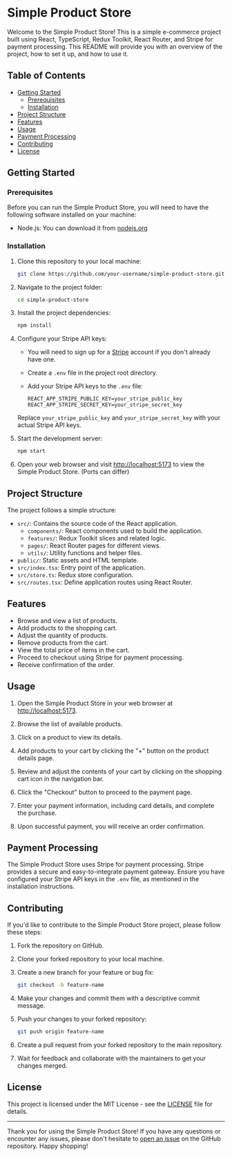 # Simple Product Store

Welcome to the Simple Product Store! This is a simple e-commerce project built using React, TypeScript, Redux Toolkit, React Router, and Stripe for payment processing. This README will provide you with an overview of the project, how to set it up, and how to use it.

## Table of Contents

- [Getting Started](#getting-started)
  - [Prerequisites](#prerequisites)
  - [Installation](#installation)
- [Project Structure](#project-structure)
- [Features](#features)
- [Usage](#usage)
- [Payment Processing](#payment-processing)
- [Contributing](#contributing)
- [License](#license)

## Getting Started

### Prerequisites

Before you can run the Simple Product Store, you will need to have the following software installed on your machine:

- Node.js: You can download it from [nodejs.org](https://nodejs.org/)

### Installation

1. Clone this repository to your local machine:

   ```bash
   git clone https://github.com/your-username/simple-product-store.git
   ```

2. Navigate to the project folder:

   ```bash
   cd simple-product-store
   ```

3. Install the project dependencies:

   ```bash
   npm install
   ```

4. Configure your Stripe API keys:
   - You will need to sign up for a [Stripe](https://stripe.com/) account if you don't already have one.
   - Create a `.env` file in the project root directory.
   - Add your Stripe API keys to the `.env` file:

     ```
     REACT_APP_STRIPE_PUBLIC_KEY=your_stripe_public_key
     REACT_APP_STRIPE_SECRET_KEY=your_stripe_secret_key
     ```

   Replace `your_stripe_public_key` and `your_stripe_secret_key` with your actual Stripe API keys.

5. Start the development server:

   ```bash
   npm start
   ```

6. Open your web browser and visit [http://localhost:5173](http://localhost:5173) to view the Simple Product Store. (Ports can differ)

## Project Structure

The project follows a simple structure:

- `src/`: Contains the source code of the React application.
  - `components/`: React components used to build the application.
  - `features/`: Redux Toolkit slices and related logic.
  - `pages/`: React Router pages for different views.
  - `utils/`: Utility functions and helper files.
- `public/`: Static assets and HTML template.
- `src/index.tsx`: Entry point of the application.
- `src/store.ts`: Redux store configuration.
- `src/routes.tsx`: Define application routes using React Router.

## Features

- Browse and view a list of products.
- Add products to the shopping cart.
- Adjust the quantity of products.
- Remove products from the cart.
- View the total price of items in the cart.
- Proceed to checkout using Stripe for payment processing.
- Receive confirmation of the order.

## Usage

1. Open the Simple Product Store in your web browser at [http://localhost:5173](http://localhost:5173).

2. Browse the list of available products.

3. Click on a product to view its details.

4. Add products to your cart by clicking the "+" button on the product details page.

5. Review and adjust the contents of your cart by clicking on the shopping cart icon in the navigation bar.

6. Click the "Checkout" button to proceed to the payment page.

7. Enter your payment information, including card details, and complete the purchase.

8. Upon successful payment, you will receive an order confirmation.

## Payment Processing

The Simple Product Store uses Stripe for payment processing. Stripe provides a secure and easy-to-integrate payment gateway. Ensure you have configured your Stripe API keys in the `.env` file, as mentioned in the installation instructions.

## Contributing

If you'd like to contribute to the Simple Product Store project, please follow these steps:

1. Fork the repository on GitHub.

2. Clone your forked repository to your local machine.

3. Create a new branch for your feature or bug fix:

   ```bash
   git checkout -b feature-name
   ```

4. Make your changes and commit them with a descriptive commit message.

5. Push your changes to your forked repository:

   ```bash
   git push origin feature-name
   ```

6. Create a pull request from your forked repository to the main repository.

7. Wait for feedback and collaborate with the maintainers to get your changes merged.

## License

This project is licensed under the MIT License - see the [LICENSE](LICENSE) file for details.

---

Thank you for using the Simple Product Store! If you have any questions or encounter any issues, please don't hesitate to [open an issue](https://github.com/Vladyslav-Davydenko/simple-product-store/issues) on the GitHub repository. Happy shopping!